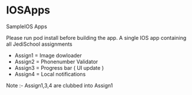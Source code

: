 # IOSApps
SampleIOS Apps

Please run pod install before building the app.
A single IOS app containing all JediSchool assignments

 * Assign1 = Image dowloader
 * Assign2 = Phonenumber Validator
 * Assign3 = Progress bar ( UI update )
 * Assign4 = Local notifications

Note :- Assign1,3,4 are clubbed into Assign1
